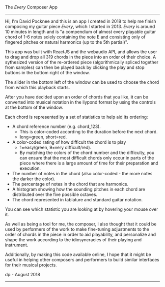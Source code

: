 The <i>Every</i> Composer App
_____________________________

Hi, I'm David Pocknee and this is an app I created in 2018 to help me finish composing my guitar piece <i>Every</i>, which I started in 2013.  <i>Every</i> is around 10 minutes in length and is "a compendium of    almost every playable guitar chord of 1-6 notes solely containing the note E and consisting only of fingered pitches or natural harmonics (up to the 5th partial)".

This app was built with ReactJS and the webaudio API, and allows the user to drag and drop all 319 chords in the piece into an order of their choice. A sythesized version of the re-ordered piece (algorithmically spliced together from samples) can then be played back by clicking the play and stop buttons in the bottom right of the window.  

The slider in the bottom left of the window can be used to choose the chord from which this playback starts.
        
After you have decided upon an order of chords that you like, it can be converted into musical notation in the liypond format by using the controls at the bottom of the window.

Each chord is represented by a set of statistics to help aid its ordering:

- A chord reference number (e.g. chord_123).  
  - This is color-coded according to the duration before the next chord. 
  - long=green, short=red.
- A color-coded rating of how difficult the chord is to play 
  - 1=easy/green, 9=very difficult/red).  
  - By matching the colors of the chord number and the difficulty, you can ensure that the most difficult chords only occur in parts of the piece where there is a large amount of time for their preparation and execution.
- The number of notes in the chord (also color-coded - the more notes the darker the color).
- The percentage of notes in the chord that are harmonics.</li>
- A histogram showing how the sounding pitches in each chord are distributed over the five possible octaves.</li>
- The chord represented in tablature and standard guitar notation.

You can see which statistic you are looking at by hovering your mouse over it.

As well as being a tool for me, the composer, I also thought that it could be used by performers of the work to make fine-tuning adjustments to the order of chords in the piece in order to aid playability, 
and personalize and shape the work according to the idiosyncracies of their playing and instrument.

Additionally, by making this code available online, I hope that it might be useful in helping other composers and performers to build similar interfaces for their musical projects.

dp - August 2018

----------------------------------------------
